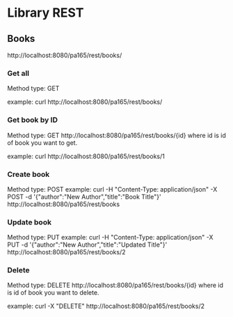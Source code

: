 # Library REST

## Books
http://localhost:8080/pa165/rest/books/


### Get all
Method type: GET

example:
curl http://localhost:8080/pa165/rest/books/


### Get book by ID
Method type: GET
http://localhost:8080/pa165/rest/books/{id}
where id is id of book you want to get.

example:
curl http://localhost:8080/pa165/rest/books/1


### Create book
Method type: POST
example:
curl -H "Content-Type: application/json" -X POST -d '{"author":"New Author","title":"Book Title"}' http://localhost:8080/pa165/rest/books


### Update book
Method type: PUT
example:
curl -H "Content-Type: application/json" -X PUT -d '{"author":"New Author","title":"Updated Title"}' http://localhost:8080/pa165/rest/books/2

### Delete
Method type: DELETE
http://localhost:8080/pa165/rest/books/{id}
where id is id of book you want to delete.

example:
curl -X "DELETE" http://localhost:8080/pa165/rest/books/2